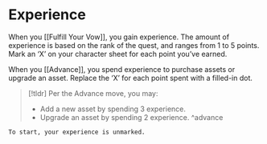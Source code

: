 # Experience
When you [[Fulfill Your Vow]], you gain experience. The amount of experience is based on the rank of the quest, and ranges from 1 to 5 points. Mark an ‘X’ on your character sheet for each point you’ve earned.

When you [[Advance]], you spend experience to purchase assets or upgrade an asset. Replace the ‘X’ for each point spent with a filled-in dot.

>[!tldr] Per the Advance move, you may:
>- Add a new asset by spending 3 experience.
>- Upgrade an asset by spending 2 experience.
^advance

	To start, your experience is unmarked.